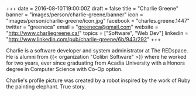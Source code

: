 +++
date = 2016-08-10T19:00:00Z
draft = false
title = "Charlie Greene"
banner = "images/person/charlie-greene/banner"
icon = "images/person/charlie-greene/icon.jpg"
facebook = "charles.greene.1447"
twitter = "greeneca"
email = "greeneca@gmail.com"
website = "http://www.charliegreene.ca/"
topics = ["Software", "Web Dev"]
linkedin = "http://www.linkedin.com/pub/charlie-greene/6b/943/292"
+++

Charlie is a software developer and system administrator at The REDspace. He is alumni from {{< organization "Colibri Software" >}} where he worked for two years, ever since graduating from Acadia University with a Honors degree in Computer Science with Co-Op option.  

Charlie's profile picture was created by a robot inspired by the work of Ruby the painting elephant.  True story.

